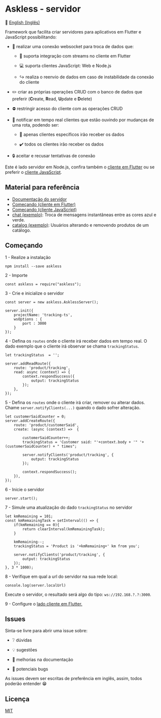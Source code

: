 # Askless - servidor

:checkered_flag: [English (Inglês)](README.md)

Framework que facilita criar servidores para aplicativos em Flutter e JavaScript possibilitando:

- :handshake: realizar uma conexão websocket para troca de dados que: 
 
    - :vibration_mode: suporta integração com streams no cliente em Flutter
   
    - :computer: suporta clientes JavaScript: Web e Node.js
  
    - :arrow_right_hook: realiza o reenvio de dados em caso de instabilidade
    da conexão do cliente

- :pencil2: criar as próprias operações CRUD com o banco de dados que preferir (**C**reate, **R**ead, **U**pdate e **D**elete)

- :no_entry: restringir acesso do cliente com as operações CRUD

- :mega: notificar em tempo real clientes que estão ouvindo por mudanças de uma rota, podendo ser:
    
    - :no_pedestrians: apenas clientes específicos irão receber os dados
    
    - :heavy_check_mark: todos os clientes irão receber os dados

- :lock: aceitar e recusar tentativas de conexão

Este é lado servidor em Node.js, confira também o [cliente em Flutter](https://github.com/WiseTap/askless-flutter-client) 
ou se preferir o [cliente JavaScript](https://github.com/WiseTap/askless-js-client).

## Material para referência
*  [Documentação do servidor](documentation/portugues_documentacao.md)
*  [Começando (cliente em Flutter)](https://github.com/WiseTap/askless-flutter-client/blob/master/README_PORTUGUES.md)
*  [Começando (cliente JavaScript)](https://github.com/WiseTap/askless-js-client/blob/master/README_PORTUGUES.md)
*  [chat (exemplo)](example/chat-js): Troca de mensagens instantâneas entre as cores azul e verde.
*  [catalog (exemplo)](example/catalog-ts): Usuários alterando e removendo produtos de um catálogo.

## Começando

1 - Realize a instalação

    npm install --save askless

2 - Importe

    const askless = require("askless");

3 - Crie e inicialize o servidor

    const server = new askless.AsklessServer();
    
    server.init({
        projectName: 'tracking-ts',
        wsOptions : {
            port : 3000
        }
    });

4 - Defina os `routes` onde o cliente irá receber dados em tempo real.
 O dado exemplo que o cliente irá observar se chama `trackingStatus`.
   
    let trackingStatus  = '';
  
    server.addReadRoute({
        route: 'product/tracking',
        read: async (context) => {
            context.respondSuccess({
                output: trackingStatus
            });
        },
    });
   
5 - Defina os `routes` onde o cliente irá criar, remover ou alterar dados. Chame `server.notifyClients(...)` quando o dado sofrer alteração. 

    let customerSaidCounter = 0;
    server.addCreateRoute({
        route: 'product/customerSaid',
        create: (async (context) =>  {
        
            customerSaidCounter++;
            trackingStatus = 'Customer said: "'+context.body + '" '+ (customerSaidCounter) + " times";

            server.notifyClients('product/tracking', {
                output: trackingStatus
            });

            context.respondSuccess();
        }),
    });

6 - Inicie o servidor
    
    server.start();

7 - Simule uma atualização do dado `trackingStatus` no servidor

    let kmRemaining = 101;
    const kmRemainingTask = setInterval(() => {
        if(kmRemaining == 0){
            return clearInterval(kmRemainingTask);
        }

        kmRemaining--;
        trackingStatus = 'Product is '+kmRemaining+' km from you';
        
        server.notifyClients('product/tracking', {
            output: trackingStatus
        });
    }, 3 * 1000);

8 - Verifique em qual a url do servidor na sua rede local:

    console.log(server.localUrl)

Execute o servidor, o resultado será algo do tipo: `ws://192.168.?.?:3000`. 

9 - Configure o [lado cliente em Flutter.](https://github.com/WiseTap/askless-flutter-client/blob/master/README_PORTUGUES.md) 

## Issues

Sinta-se livre para abrir uma issue sobre:

- :grey_question: dúvidas

- :bulb: sugestões

- :page_facing_up: melhorias na documentação

- :ant: potenciais bugs


As issues devem ser escritas de preferência em inglês, 
assim, todos poderão entender :grin:

## Licença

[MIT](LICENSE)

